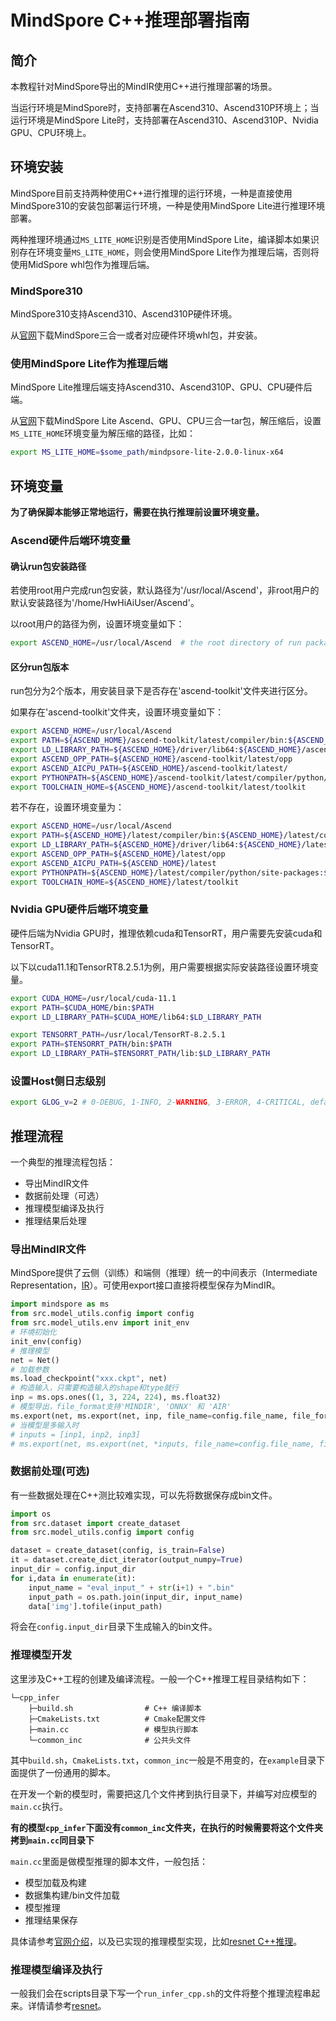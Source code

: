 # MindSpore C++推理部署指南

## 简介

本教程针对MindSpore导出的MindIR使用C++进行推理部署的场景。

当运行环境是MindSpore时，支持部署在Ascend310、Ascend310P环境上；当运行环境是MindSpore Lite时，支持部署在Ascend310、Ascend310P、Nvidia GPU、CPU环境上。

## 环境安装

MindSpore目前支持两种使用C++进行推理的运行环境，一种是直接使用MindSpore310的安装包部署运行环境，一种是使用MindSpore Lite进行推理环境部署。

两种推理环境通过`MS_LITE_HOME`识别是否使用MindSpore Lite，编译脚本如果识别存在环境变量`MS_LITE_HOME`，则会使用MindSpore Lite作为推理后端，否则将使用MidSpore whl包作为推理后端。

### MindSpore310

MindSpore310支持Ascend310、Ascend310P硬件环境。

从[官网](https://mindspore.cn/versions)下载MindSpore三合一或者对应硬件环境whl包，并安装。

### 使用MindSpore Lite作为推理后端

MindSpore Lite推理后端支持Ascend310、Ascend310P、GPU、CPU硬件后端。

从[官网](https://mindspore.cn/versions)下载MindSpore Lite Ascend、GPU、CPU三合一tar包，解压缩后，设置`MS_LITE_HOME`环境变量为解压缩的路径，比如：

```bash
export MS_LITE_HOME=$some_path/mindpsore-lite-2.0.0-linux-x64
```

## 环境变量

**为了确保脚本能够正常地运行，需要在执行推理前设置环境变量。**

### Ascend硬件后端环境变量

#### 确认run包安装路径

若使用root用户完成run包安装，默认路径为'/usr/local/Ascend'，非root用户的默认安装路径为'/home/HwHiAiUser/Ascend'。

以root用户的路径为例，设置环境变量如下：

```bash
export ASCEND_HOME=/usr/local/Ascend  # the root directory of run package
```

#### 区分run包版本

run包分为2个版本，用安装目录下是否存在'ascend-toolkit'文件夹进行区分。

如果存在'ascend-toolkit'文件夹，设置环境变量如下：

```bash
export ASCEND_HOME=/usr/local/Ascend
export PATH=${ASCEND_HOME}/ascend-toolkit/latest/compiler/bin:${ASCEND_HOME}/ascend-toolkit/latest/compiler/ccec_compiler/bin/:${PATH}
export LD_LIBRARY_PATH=${ASCEND_HOME}/driver/lib64:${ASCEND_HOME}/ascend-toolkit/latest/lib64:${LD_LIBRARY_PATH}
export ASCEND_OPP_PATH=${ASCEND_HOME}/ascend-toolkit/latest/opp
export ASCEND_AICPU_PATH=${ASCEND_HOME}/ascend-toolkit/latest/
export PYTHONPATH=${ASCEND_HOME}/ascend-toolkit/latest/compiler/python/site-packages:${PYTHONPATH}
export TOOLCHAIN_HOME=${ASCEND_HOME}/ascend-toolkit/latest/toolkit
```

若不存在，设置环境变量为：

```bash
export ASCEND_HOME=/usr/local/Ascend
export PATH=${ASCEND_HOME}/latest/compiler/bin:${ASCEND_HOME}/latest/compiler/ccec_compiler/bin:${PATH}
export LD_LIBRARY_PATH=${ASCEND_HOME}/driver/lib64:${ASCEND_HOME}/latest/lib64:${LD_LIBRARY_PATH}
export ASCEND_OPP_PATH=${ASCEND_HOME}/latest/opp
export ASCEND_AICPU_PATH=${ASCEND_HOME}/latest
export PYTHONPATH=${ASCEND_HOME}/latest/compiler/python/site-packages:${PYTHONPATH}
export TOOLCHAIN_HOME=${ASCEND_HOME}/latest/toolkit
```

### Nvidia GPU硬件后端环境变量

硬件后端为Nvidia GPU时，推理依赖cuda和TensorRT，用户需要先安装cuda和TensorRT。

以下以cuda11.1和TensorRT8.2.5.1为例，用户需要根据实际安装路径设置环境变量。

```bash
export CUDA_HOME=/usr/local/cuda-11.1
export PATH=$CUDA_HOME/bin:$PATH
export LD_LIBRARY_PATH=$CUDA_HOME/lib64:$LD_LIBRARY_PATH

export TENSORRT_PATH=/usr/local/TensorRT-8.2.5.1
export PATH=$TENSORRT_PATH/bin:$PATH
export LD_LIBRARY_PATH=$TENSORRT_PATH/lib:$LD_LIBRARY_PATH
```

### 设置Host侧日志级别

```bash
export GLOG_v=2 # 0-DEBUG, 1-INFO, 2-WARNING, 3-ERROR, 4-CRITICAL, default level is WARNING.
```

## 推理流程

一个典型的推理流程包括：

- 导出MindIR文件
- 数据前处理（可选）
- 推理模型编译及执行
- 推理结果后处理

### 导出MindIR文件

MindSpore提供了云侧（训练）和端侧（推理）统一的中间表示（Intermediate Representation，[IR](https://www.mindspore.cn/docs/zh-CN/master/design/mindir.html)）。可使用export接口直接将模型保存为MindIR。

```python
import mindspore as ms
from src.model_utils.config import config
from src.model_utils.env import init_env
# 环境初始化
init_env(config)
# 推理模型
net = Net()
# 加载参数
ms.load_checkpoint("xxx.ckpt", net)
# 构造输入，只需要构造输入的shape和type就行
inp = ms.ops.ones((1, 3, 224, 224), ms.float32)
# 模型导出，file_format支持'MINDIR', 'ONNX' 和 'AIR'
ms.export(net, ms.export(net, inp, file_name=config.file_name, file_format=config.file_format))
# 当模型是多输入时
# inputs = [inp1, inp2, inp3]
# ms.export(net, ms.export(net, *inputs, file_name=config.file_name, file_format=config.file_format))
```

### 数据前处理(可选)

有一些数据处理在C++测比较难实现，可以先将数据保存成bin文件。

```python
import os
from src.dataset import create_dataset
from src.model_utils.config import config

dataset = create_dataset(config, is_train=False)
it = dataset.create_dict_iterator(output_numpy=True)
input_dir = config.input_dir
for i,data in enumerate(it):
    input_name = "eval_input_" + str(i+1) + ".bin"
    input_path = os.path.join(input_dir, input_name)
    data['img'].tofile(input_path)
```

将会在`config.input_dir`目录下生成输入的bin文件。

### 推理模型开发

这里涉及C++工程的创建及编译流程。一般一个C++推理工程目录结构如下：

```text
└─cpp_infer
    ├─build.sh                # C++ 编译脚本
    ├─CmakeLists.txt          # Cmake配置文件
    ├─main.cc                 # 模型执行脚本
    └─common_inc              # 公共头文件
```

其中`build.sh`，`CmakeLists.txt`，`common_inc`一般是不用变的，在`example`目录下面提供了一份通用的脚本。

在开发一个新的模型时，需要把这几个文件拷到执行目录下，并编写对应模型的`main.cc`执行。

**有的模型`cpp_infer`下面没有`common_inc`文件夹，在执行的时候需要将这个文件夹拷到`main.cc`同目录下**

`main.cc`里面是做模型推理的脚本文件，一般包括：

- 模型加载及构建
- 数据集构建/bin文件加载
- 模型推理
- 推理结果保存

具体请参考[官网介绍](https://www.mindspore.cn/tutorials/experts/zh-CN/r1.9/infer/ascend_310_mindir.html)，以及已实现的推理模型实现，比如[resnet C++推理](https://gitee.com/mindspore/models/blob/master/official/cv/ResNet/cpp_infer/src/main.cc)。

### 推理模型编译及执行

一般我们会在scripts目录下写一个`run_infer_cpp.sh`的文件将整个推理流程串起来。详情请参考[resnet](https://gitee.com/mindspore/models/blob/master/official/cv/ResNet/scripts/run_infer_cpp.sh)。
